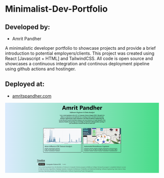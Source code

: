 # Minimalist-Dev-Portfolio

## Developed by:
- Amrit Pandher

A minimalistic developer portfolio to showcase projects and provide a brief introduction to potential employers/clients. This project was created using React [Javascript + HTML] and TailwindCSS. All code is open source and showcases a continuous integration and continous deployment pipeline using github actions and hostinger.

## Deployed at:
- [amritspandher.com](https://amritspandher.com/)

![portfolio website screenshot](https://github.com/amritspandher/Minimalist-Dev-Portfolio/blob/master/portfolioScreenshot.jpg?raw=true)
